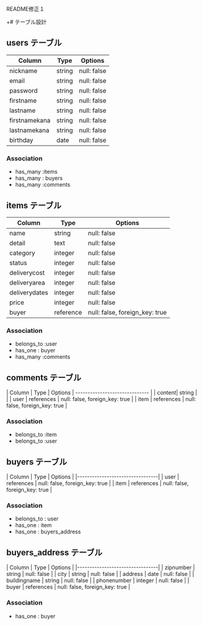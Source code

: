 README修正１

+# テーブル設計

## users テーブル

| Column   | Type   | Options     |
| -------- | ------ | ----------- |
| nickname | string | null: false |
| email    | string | null: false |
| password | string   | null: false |
| firstname| string   | null: false |
| lastname | string   | null: false |
| firstnamekana| string   | null: false |
| lastnamekana | string   | null: false |
| birthday | date   | null: false |

### Association

- has_many :items
- has_many : buyers
- has_many :comments



## items テーブル

| Column   | Type   | Options     |
| ------   | ------ | ----------- |
| name  | string | null: false |
| detail  | text | null: false |
| category | integer | null: false |
| status   | integer | null: false   |
| deliverycost | integer | null: false |
| deliveryarea | integer | null: false |
| deliverydates | integer | null: false |
| price     | integer | null: false |
| buyer | reference | null: false, foreign_key: true |

### Association

- belongs_to :user
- has_one : buyer
- has_many :comments



## comments テーブル
| Column   | Type   | Options     |
------------------------------ |
| content| string     |                                |
| user   | references | null: false, foreign_key: true |
| item   | references | null: false, foreign_key: true |

### Association

- belongs_to :item
- belongs_to :user



## buyers テーブル
| Column   | Type   | Options     |
|---------------------------------|
| user    | references | null: false, foreign_key: true |
| item    | references | null: false, foreign_key: true |


### Association

- belongs_to : user
- has_one : item
- has_one : buyers_address


## buyers_address テーブル
| Column   | Type   | Options     |
|---------------------------------|
| zipnumber    | string | null: false   | 
| city         | string | null: false |
| address      | date | null: false   |
| buildingname | string | null: false |
| phonenumber  | integer | null: false |
| buyer        | references | null: false, foreign_key: true |


### Association

- has_one : buyer


